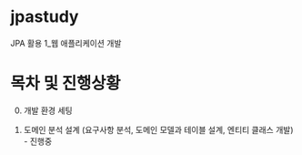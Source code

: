 # jpastudy
JPA 활용 1_웹 애플리케이션 개발

# 목차 및 진행상황
0. 개발 환경 세팅

1. 도메인 분석 설계 (요구사항 분석, 도메인 모델과 테이블 설계, 엔티티 클래스 개발) - 진행중
